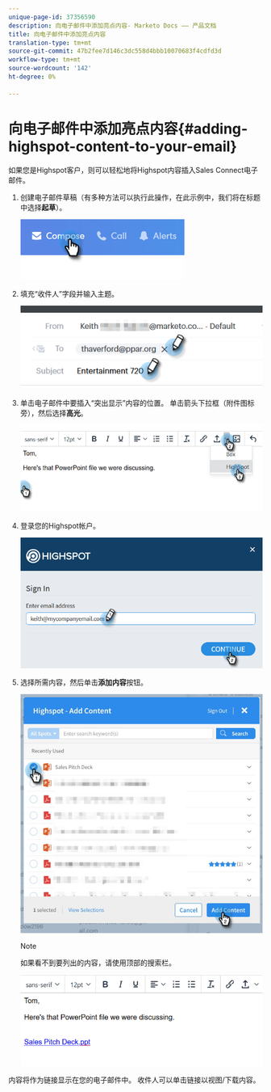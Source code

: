 ```yaml
---
unique-page-id: 37356590
description: 向电子邮件中添加亮点内容- Marketo Docs —— 产品文档
title: 向电子邮件中添加亮点内容
translation-type: tm+mt
source-git-commit: 47b2fee7d146c3dc558d4bbb10070683f4cdfd3d
workflow-type: tm+mt
source-wordcount: '142'
ht-degree: 0%

---
```



# 向电子邮件中添加亮点内容{#adding-highspot-content-to-your-email}

如果您是Highspot客户，则可以轻松地将Highspot内容插入Sales Connect电子邮件。

1. 创建电子邮件草稿（有多种方法可以执行此操作，在此示例中，我们将在标题中选择&#x200B;**起草**）。

   ![](assets/one-5.png)

1. 填充“收件人”字段并输入主题。

   ![](assets/two-5.png)

1. 单击电子邮件中要插入“突出显示”内容的位置。 单击箭头下拉框（附件图标旁），然后选择&#x200B;**高光**。

   ![](assets/three-5.png)

1. 登录您的Highspot帐户。

   ![](assets/four-5.png)

1. 选择所需内容，然后单击&#x200B;**添加内容**&#x200B;按钮。

   ![](assets/five-3.png)

   >[!NOTE]
   >
   >如果看不到要列出的内容，请使用顶部的搜索栏。

   ![](assets/six.png)

内容将作为链接显示在您的电子邮件中。 收件人可以单击链接以视图/下载内容。